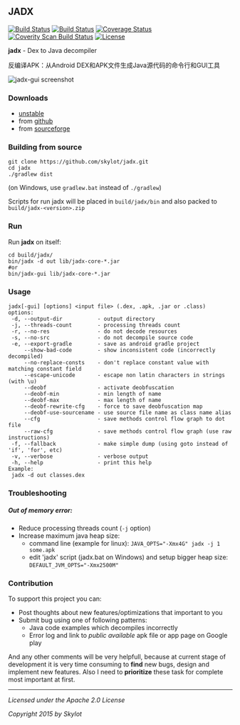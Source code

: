 ## JADX

[![Build Status](https://travis-ci.org/skylot/jadx.png?branch=master)](https://travis-ci.org/skylot/jadx)
[![Build Status](https://drone.io/github.com/skylot/jadx/status.png)](https://drone.io/github.com/skylot/jadx/latest)
[![Coverage Status](https://coveralls.io/repos/skylot/jadx/badge.png)](https://coveralls.io/r/skylot/jadx)
[![Coverity Scan Build Status](https://scan.coverity.com/projects/2166/badge.svg)](https://scan.coverity.com/projects/2166)
[![License](http://img.shields.io/:license-apache-blue.svg)](http://www.apache.org/licenses/LICENSE-2.0.html)

**jadx** - Dex to Java decompiler

反编译APK：从Android DEX和APK文件生成Java源代码的命令行和GUI工具

![jadx-gui screenshot](http://skylot.github.io/jadx/jadx-gui.png)

### Downloads
- [unstable](https://drone.io/github.com/skylot/jadx/files)
- from [github](https://github.com/skylot/jadx/releases)
- from [sourceforge](http://sourceforge.net/projects/jadx/files/)


### Building from source
    git clone https://github.com/skylot/jadx.git
    cd jadx
    ./gradlew dist

(on Windows, use `gradlew.bat` instead of `./gradlew`)

Scripts for run jadx will be placed in `build/jadx/bin`
and also packed to `build/jadx-<version>.zip`


### Run
Run **jadx** on itself:

    cd build/jadx/
    bin/jadx -d out lib/jadx-core-*.jar
    #or
    bin/jadx-gui lib/jadx-core-*.jar


### Usage
```
jadx[-gui] [options] <input file> (.dex, .apk, .jar or .class)
options:
 -d, --output-dir           - output directory
 -j, --threads-count        - processing threads count
 -r, --no-res               - do not decode resources
 -s, --no-src               - do not decompile source code
 -e, --export-gradle        - save as android gradle project
     --show-bad-code        - show inconsistent code (incorrectly decompiled)
     --no-replace-consts    - don't replace constant value with matching constant field
     --escape-unicode       - escape non latin characters in strings (with \u)
     --deobf                - activate deobfuscation
     --deobf-min            - min length of name
     --deobf-max            - max length of name
     --deobf-rewrite-cfg    - force to save deobfuscation map
     --deobf-use-sourcename - use source file name as class name alias
     --cfg                  - save methods control flow graph to dot file
     --raw-cfg              - save methods control flow graph (use raw instructions)
 -f, --fallback             - make simple dump (using goto instead of 'if', 'for', etc)
 -v, --verbose              - verbose output
 -h, --help                 - print this help
Example:
 jadx -d out classes.dex
```

### Troubleshooting
##### Out of memory error:
  - Reduce processing threads count (`-j` option)
  - Increase maximum java heap size:
    * command line (example for linux):
      `JAVA_OPTS="-Xmx4G" jadx -j 1 some.apk`
    * edit 'jadx' script (jadx.bat on Windows) and setup bigger heap size:
      `DEFAULT_JVM_OPTS="-Xmx2500M"`


### Contribution

To support this project you can:
  - Post thoughts about new features/optimizations that important to you
  - Submit bug using one of following patterns:
    * Java code examples which decompiles incorrectly
    * Error log and link to _public available_ apk file or app page on Google play

And any other comments will be very helpfull,
because at current stage of development it is very time consuming
to **find** new bugs, design and implement new features.
Also I need to **prioritize** these task for complete most important at first.

---------------------------------------
*Licensed under the Apache 2.0 License*

*Copyright 2015 by Skylot*
